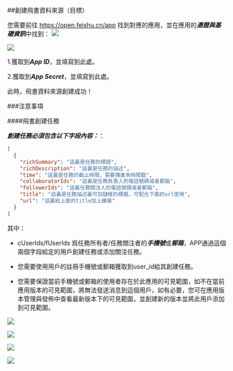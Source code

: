 ##創建飛書資料來源（目標）

您需要前往 https://open.feishu.cn/app 找到對應的應用，並在應用的***憑證與基礎資訊***中找到：
![](https://tapdata-bucket-01.oss-cn-beijing.aliyuncs.com/FeiShu/doc/findApp.PNG)

![](https://tapdata-bucket-01.oss-cn-beijing.aliyuncs.com/FeiShu/doc/appIdAndSecret.PNG)

1.獲取到***App ID***，並填寫到此處。

2.獲取到***App Secret***，並填寫到此處。

此時，飛書資料來源創建成功！

###注意事項

####飛書創建任務

***創建任務必須包含以下字段內容：***：

```json
[
  {
    "richSummary": "這裏是任務的標題",
    "richDescription": "這裏是任務的描述",
    "time": "這裏是任務的截止時間，需要傳進來時間戳",
    "collaboratorIds": "這裏是任務負責人的電話號碼或者郵箱",
    "followerIds": "這裏任務關注人的電話號碼或者郵箱",
    "title": "這裏是任務描述裏可加鏈接的標題，可配合下面的url使用",
    "url": "這裏給上面的title加上鍊接"
  }
]
```

其中：
- cUserIds/fUserIds 爲任務所有者/任務關注者的***手機號***或***郵箱***，APP通過這個兩個字段給定的用戶創建任務或添加關注任務。

- 您需要使用用戶的註冊手機號或郵箱獲取到user_id給其創建任務。

- 您需要保證當前手機號或郵箱的使用者存在於此應用的可見範圍，如不在當前應用版本的可見範圍，將無法發送消息到這個用戶，如有必要，您可在應用版本管理與發佈中查看最新版本下的可見範圍，並創建新的版本並將此用戶添加到可見範圍。

![](https://tapdata-bucket-01.oss-cn-beijing.aliyuncs.com/FeiShu/doc/version.PNG)

![](https://tapdata-bucket-01.oss-cn-beijing.aliyuncs.com/FeiShu/doc/rang.PNG)

![](https://tapdata-bucket-01.oss-cn-beijing.aliyuncs.com/FeiShu/doc/createdVersion.PNG)

![](https://tapdata-bucket-01.oss-cn-beijing.aliyuncs.com/FeiShu/doc/modifyRang.PNG)
